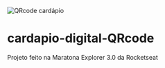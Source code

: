 ![QRcode cardápio](https://user-images.githubusercontent.com/102695484/184458879-c1a0e7f4-ae79-4380-aebb-4e130767c207.png)
# cardapio-digital-QRcode
 Projeto feito na Maratona Explorer 3.0  da Rocketseat
